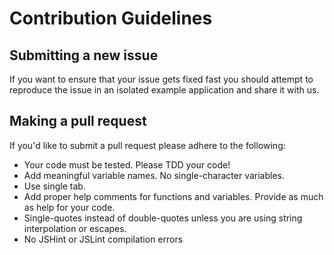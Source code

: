 # Contribution Guidelines

## Submitting a new issue

If you want to ensure that your issue gets fixed fast you should attempt to reproduce the issue in an isolated example application and share it with us.

## Making a pull request

If you'd like to submit a pull request please adhere to the following:

* Your code must be tested. Please TDD your code!
* Add meaningful variable names. No single-character variables.
* Use single tab.
* Add proper help comments for functions and variables. Provide as much as help for your code.
* Single-quotes instead of double-quotes unless you are using string interpolation or escapes.
* No JSHint or JSLint compilation errors